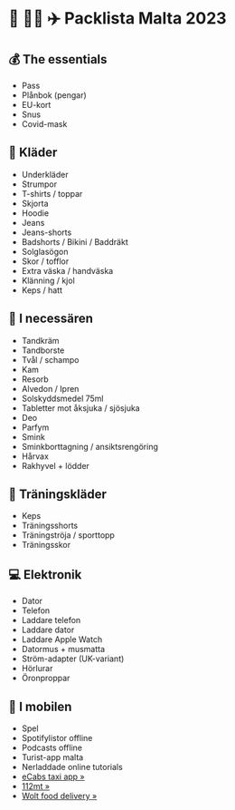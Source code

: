 # 💃 🕺🏻 ✈️ Packlista Malta 2023

## 💰 The essentials

- Pass
- Plånbok (pengar)
- EU-kort
- Snus
- Covid-mask

## 👕 Kläder

- Underkläder
- Strumpor
- T-shirts / toppar
- Skjorta
- Hoodie
- Jeans
- Jeans-shorts
- Badshorts / Bikini / Baddräkt
- Solglasögon
- Skor / tofflor
- Extra väska / handväska
- Klänning / kjol
- Keps / hatt

## 🧰 I necessären

- Tandkräm
- Tandborste
- Tvål / schampo
- Kam
- Resorb
- Alvedon / Ipren
- Solskyddsmedel 75ml
- Tabletter mot åksjuka / sjösjuka
- Deo
- Parfym
- Smink
- Sminkborttagning / ansiktsrengöring
- Hårvax
- Rakhyvel + lödder

## 🏃 Träningskläder

- Keps
- Träningsshorts
- Träningströja / sporttopp
- Träningsskor

## 💻 Elektronik

- Dator
- Telefon
- Laddare telefon
- Laddare dator
- Laddare Apple Watch
- Datormus + musmatta
- Ström-adapter (UK-variant)
- Hörlurar
- Öronproppar

## 📱 I mobilen

- Spel
- Spotifylistor offline
- Podcasts offline
- Turist-app malta
- Nerladdade online tutorials
- [eCabs taxi app »](https://apps.apple.com/mk/app/ecabs/id777550235)
- [112mt »](https://apps.apple.com/mt/app/112mt/id1199470896)
- [Wolt food delivery »](https://apps.apple.com/it/app/wolt-delivery-food-and-more/id943905271)
